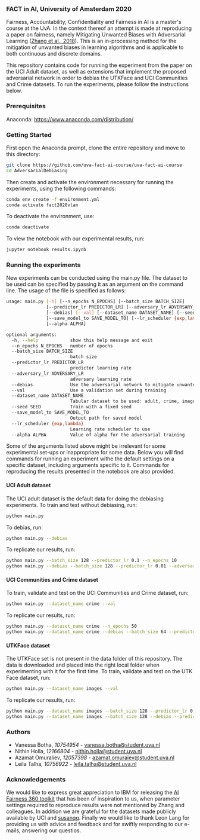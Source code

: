 ### FACT in AI, University of Amsterdam 2020

Fairness, Accountability, Confidentiality and Fairness in AI is a master's course at the UvA.
In the context thereof an attempt is made at reproducing a paper on fairness, namely
Mitigating Unwanted Biases with Adversarial Learning ([Zhang et al., 2018](https://arxiv.org/abs/1801.07593)). This is an in-processing method for the mitigation of unwanted biases in learning algorithms and is applicable to both continuous and discrete domains.

This repository contains code for running the experiment from the paper on the UCI Adult dataset,
as well as extensions that implement the proposed adversarial network in order to debias the
UTKFace and UCI Communities and Crime datasets. To run the experiments,
please follow the instructions below.

### Prerequisites
Anaconda: https://www.anaconda.com/distribution/

### Getting Started
First open the Anaconda prompt, clone the entire repository and move to this directory:
```bash
git clone https://github.com/uva-fact-ai-course/uva-fact-ai-course
cd AdversarialDebiasing
```

Then create and activate the environment necessary for running the experiments, using the following commands:
```bash
conda env create -f environment.yml
conda activate fact2020vlan
```

To deactivate the environment, use:
```bash
conda deactivate
```

To view the notebook with our experimental results, run:
```bash
jupyter notebook results.ipynb
```

### Running the experiments
New experiments can be conducted using the main.py file. The dataset to be used can be specified by passing it as an argument on the command line. The usage of the file is specified as follows:

```bash
usage: main.py [-h] [--n_epochs N_EPOCHS] [--batch_size BATCH_SIZE]
               [--predictor_lr PREDICTOR_LR] [--adversary_lr ADVERSARY_LR]
               [--debias] [--val] [--dataset_name DATASET_NAME] [--seed SEED]
               [--save_model_to SAVE_MODEL_TO] [--lr_scheduler {exp,lambda}]
               [--alpha ALPHA]

optional arguments:
  -h, --help            show this help message and exit
  --n_epochs N_EPOCHS   number of epochs
  --batch_size BATCH_SIZE
                        batch size
  --predictor_lr PREDICTOR_LR
                        predictor learning rate
  --adversary_lr ADVERSARY_LR
                        adversary learning rate
  --debias              Use the adversarial network to mitigate unwanted bias
  --val                 Use a validation set during training
  --dataset_name DATASET_NAME
                        Tabular dataset to be used: adult, crime, images
  --seed SEED           Train with a fixed seed
  --save_model_to SAVE_MODEL_TO
                        Output path for saved model
  --lr_scheduler {exp,lambda}
                        Learning rate scheduler to use
  --alpha ALPHA         Value of alpha for the adversarial training
```

Some of the arguments listed above might be irrelevant for some experimental set-ups or inappropriate for some data. Below you will find commands for running an experiment withe the default settings on a specific dataset, including arguments specific to it. Commands for reproducing the results presented in the notebook are also provided.

#### UCI Adult dataset
The UCI adult dataset is the default data for doing the debiasing experiments. To train and test without debiasing, run:
```bash
python main.py
```

To debias, run:
```bash
python main.py --debias
```

To replicate our results, run:
```bash
python main.py --batch_size 128 --predictor_lr 0.1 --n_epochs 10
python main.py --debias --batch_size 128 --predictor_lr 0.01 --adversary_lr 0.001 --n_epochs 30 --alpha 0.3
```

#### UCI Communities and Crime dataset
To train, validate and test on the UCI Communities and Crime dataset, run:

```bash
python main.py --dataset_name crime --val
```

To replicate our results, run:
```bash
python main.py --dataset_name crime --n_epochs 50
python main.py --dataset_name crime --debias --batch_size 64 --predictor_lr 0.002 --adversary_lr 0.005 --n_epochs 210 --alpha 1
```

#### UTKFace dataset
The UTKFace set is not present in the data folder of this repository. The data is downloaded and placed into the right local folder when experimenting with it for the first time. To train, validate and test on the UTK Face dataset, run:

```bash
python main.py --dataset_name images --val
```

To replicate our results, run:
```bash
python main.py --dataset_name images --batch_size 128 --predictor_lr 0.001 --n_epochs 30
python main.py --dataset_name images --batch_size 128 --debias --predictor_lr 0.001 --adversary_lr 0.001 --n_epochs 30 --alpha 0.1
```

### Authors
- Vanessa Botha, *10754954* - vanessa.botha@student.uva.nl
- Nithin Holla, *12166804* - nithin.holla@student.uva.nl
- Azamat Omuraliev, *12057398* - azamat.omuraiev@student.uva.nl
- Leila Talha, *10756922* - leila.talha@student.uva.nl

### Acknowledgements
We would like to express great appreciation to IBM for releasing the [AI Fairness 360 toolkit](https://github.com/IBM/AIF360) that has been of inspiration to us, when parameter settings required to reproduce results were not mentioned by Zhang and colleagues. In addition we are grateful for the datasets made publicly available by UCI and [susanqq](https://github.com/susanqq). Finally we would like to thank Leon Lang for providing us with advice and feedback and for swiftly responding to our e-mails, answering our questios.
